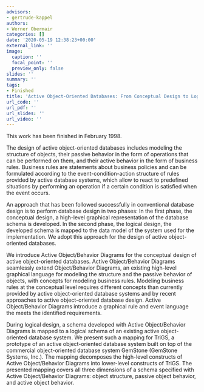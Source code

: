 ```yaml
---
advisors:
- gertrude-kappel
authors:
- Werner Obermair
categories: []
date: '2020-05-19 12:38:23+00:00'
external_link: ''
image:
  caption: ''
  focal_point: ''
  preview_only: false
slides: ''
summary: ''
tags:
- Finished
title: 'Active Object-Oriented Databases: From Conceptual Design to Logical Design'
url_code: ''
url_pdf: ''
url_slides: ''
url_video: ''
---
```


This work has been finished in February 1998.

The design of active object-oriented databases includes modeling the structure of objects, their passive behavior in the form of operations that can be performed on them, and their active behavior in the form of business rules. Business rules are statements about business policies and can be formulated according to the event-condition-action structure of rules provided by active database systems, which allow to react to predefined situations by performing an operation if a certain condition is satisfied when the event occurs.

An approach that has been followed successfully in conventional database design is to perform database design in two phases: In the first phase, the conceptual design, a high-level graphical representation of the database schema is developed. In the second phase, the logical design, the developed schema is mapped to the data model of the system used for the implementation. We adopt this approach for the design of active object-oriented databases.

We introduce Active Object/Behavior Diagrams for the conceptual design of active object-oriented databases. Active Object/Behavior Diagrams seamlessly extend Object/Behavior Diagrams, an existing high-level graphical language for modeling the structure and the passive behavior of objects, with concepts for modeling business rules. Modeling business rules at the conceptual level requires different concepts than currently provided by active object-oriented database systems and by recent approaches to active object-oriented database design. Active Object/Behavior Diagrams introduce a graphical rule and event language the meets the identified requirements.

During logical design, a schema developed with Active Object/Behavior Diagrams is mapped to a logical schema of an existing active object-oriented database system. We present such a mapping for TriGS, a prototype of an active object-oriented database system built on top of the commercial object-oriented database system GemStone (GemStone Systems, Inc.). The mapping decomposes the high-level constructs of Active Object/Behavior Diagrams into lower-level constructs of TriGS. The presented mapping covers all three dimensions of a schema specified with Active Object/Behavior Diagrams: object structure, passive object behavior, and active object behavior.

&nbsp;